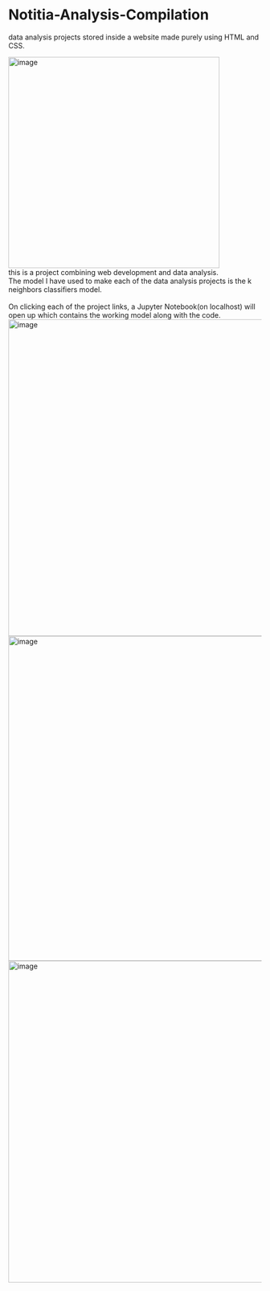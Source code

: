 # Notitia-Analysis-Compilation
data analysis projects stored inside a website made purely using HTML and CSS.

<img width="420" alt="image" src="https://github.com/Surajnav2210/Notitia-Analysis-Compilation/assets/89576014/96339d56-9039-49ca-a0aa-cea7337b2850">
<br>
this is a project combining web development and data analysis. 
<br>
The model I have used to make each of the data analysis projects is the k neighbors classifiers model.
<br><br>On clicking each of the project links, a Jupyter Notebook(on localhost) will open up which contains the working model along with the code. 
<br>
<img width="630" alt="image" src="https://github.com/Surajnav2210/Notitia-Analysis-Compilation/assets/89576014/2c108940-5597-4583-bcd4-0b2bb4e92e9f">
 <br>
 <img width="646" alt="image" src="https://github.com/Surajnav2210/Notitia-Analysis-Compilation/assets/89576014/8e9e68f0-bd6d-4fb8-93a9-64692b128d76">
<br>

<img width="640" alt="image" src="https://github.com/Surajnav2210/Notitia-Analysis-Compilation/assets/89576014/1776223c-0193-4786-883a-8af8df3924a6">
